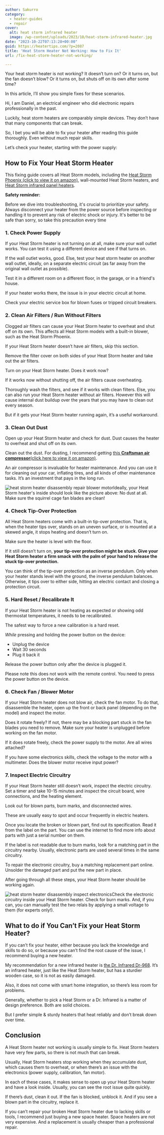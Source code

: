 ```yaml
---
author: Sakurro
category:
  - heater-guides
  - repair
cover:
  alt: heat storm infrared heater
  image: /wp-content/uploads/2023/10/heat-storm-infrared-heater.jpg
date: "2023-10-22T07:13:28+00:00"
guid: https://heatertips.com/?p=2087
title: 'Heat Storm Heater Not Working: How to Fix It'
url: /fix-heat-storm-heater-not-working/

---
```

Your heat storm heater is not working? It doesn’t turn on? Or it turns on, but the fan doesn’t blow? Or it turns on, but shuts off on its own after some time?

In this article, I’ll show you simple fixes for these scenarios.

Hi, I am Daniel, an electrical engineer who did electronic repairs professionally in the past.

Luckily, heat storm heaters are comparably simple devices. They don’t have that many components that can break.

So, I bet you will be able to fix your heater after reading this guide thoroughly. Even without much repair skills.

Let’s check your heater, starting with the power supply:

## How to Fix Your Heat Storm Heater

This fixing guide covers all Heat Storm models, including the [Heat Storm Phoenix (click to view it on amazon)](https://www.amazon.com/Heat-Storm-HS-1500-PHX-Attachable-Efficient-750-1500/dp/B07GZ39SL7?_encoding=UTF8&pd_rd_w=Mlg0c&content-id=amzn1.sym.952cfb50-b01e-485f-be6e-00434541418b%3Aamzn1.symc.e5c80209-769f-4ade-a325-2eaec14b8e0e&pf_rd_p=952cfb50-b01e-485f-be6e-00434541418b&pf_rd_r=Q1DGPAKAMQMS5YSHDHJ6&pd_rd_wg=HDUVb&pd_rd_r=7c571874-eca7-4969-9579-0c0ca1187756&th=1&linkCode=ll1&tag=heatertips-20&linkId=7d1b0306866e5c8438efd92aa6fd7ace&language=en_US&ref_=as_li_ss_tl), wall-mounted Heat Storm heaters, and [Heat Storm infrared panel heaters](https://www.amazon.com/Heat-Storm-HS-1500-TT-Infrared-Tradesman/dp/B07JQPCFJ3?crid=Z9LK8UWTKYLW&keywords=heat%2Bstorm%2Binfrared&qid=1697875010&sprefix=heat%2Bstorm%2Binfrare%2Caps%2C177&sr=8-6&th=1&linkCode=ll1&tag=heatertips-20&linkId=264a7cdfe0196879eb4a5e68918ed6d6&language=en_US&ref_=as_li_ss_tl).

**Safety reminder:**

Before we dive into troubleshooting, it's crucial to prioritize your safety. Always disconnect your heater from the power source before inspecting or handling it to prevent any risk of electric shock or injury. It's better to be safe than sorry, so take this precaution every time

### 1\. Check Power Supply

If your Heat Storm heater is not turning on at all, make sure your wall outlet works. You can test it using a different device and see if that turns on.

If the wall outlet works, good. Else, test your heat storm heater on another wall outlet, ideally, on a separate electric circuit (as far away from the original wall outlet as possible).

Test it in a different room on a different floor, in the garage, or in a friend's house.

If your heater works there, the issue is in your electric circuit at home.

Check your electric service box for blown fuses or tripped circuit breakers.

### 2\. Clean Air Filters / Run Without Filters

Clogged air filters can cause your Heat Storm heater to overheat and shut off on its own. This affects all Heat Storm models with a built-in blower, such as the Heat Storm Phoenix.

If your Heat Storm heater doesn’t have air filters, skip this section.

Remove the filter cover on both sides of your Heat Storm heater and take out the air filters.

Turn on your Heat Storm heater. Does it work now?

If it works now without shutting off, the air filters cause overheating.

Thoroughly wash the filters, and see if it works with clean filters. Else, you can also run your Heat Storm heater without air filters. However this will cause internal dust buildup over the years that you may have to clean out every season.

But if it gets your Heat Storm heater running again, it’s a useful workaround.

### 3\. Clean Out Dust

Open up your Heat Storm heater and check for dust. Dust causes the heater to overheat and shut off on its own.

Clean out the dust. For dusting, I recommend getting [this **Craftsman air compressor**(click here to view it on amazon)](https://www.amazon.com/CRAFTSMAN-CMEC6150K-Gallon-Air-Compressor/dp/B07KHHDJGD?crid=29GPYLN1G5TWQ&keywords=air%2Bcompressor&qid=1697800932&sprefix=aircompressor%2Caps%2C214&sr=8-5&th=1&linkCode=ll1&tag=heatertips-20&linkId=da47b2fbb9c72fe86738fb96a9fa356c&language=en_US&ref_=as_li_ss_tl).

An air compressor is invaluable for heater maintenance. And you can use it for cleaning out your car, inflating tires, and all kinds of other maintenance tasks. It’s an investment that pays in the long run.

![heat storm heater disassembly repair blower motor](/wp-content/uploads/2023/10/heat-storm-heater-disassembly-repair-blower-motor.jpg)Ideally, your Heat Storm heater's inside should look like the picture above: No dust at all. Make sure the squirrel cage fan blades are clean!

### 4\. Check Tip-Over Protection

All Heat Storm heaters come with a built-in tip-over protection. That is, when the heater tips over, stands on an uneven surface, or is mounted at a skewed angle, it stops heating and doesn’t turn on.

Make sure the heater is level with the floor.

If it still doesn’t turn on, **your tip-over protection might be stuck. Give your Heat Storm heater a firm smack with the palm of your hand to release the stuck tip-over protection.**

You can think of the tip-over protection as an inverse pendulum. Only when your heater stands level with the ground, the inverse pendulum balances. Otherwise, it tips over to either side, hitting an electric contact and closing a protection circuit.

### 5\. Hard Reset / Recalibrate It

If your Heat Storm heater is not heating as expected or showing odd thermostat temperatures, it needs to be recalibrated.

The safest way to force a new calibration is a hard reset.

_While_ pressing and holding the power button on the device:

- Unplug the device
- Wait 30 seconds
- Plug it back it

Release the power button only after the device is plugged it.

Please note this does not work with the remote control. You need to press the power button on the device.

### 6\. Check Fan / Blower Motor

If your Heat Storm heater does not blow air, check the fan motor. To do that, disassemble the heater, open up the front or back panel (depending on the model) and inspect the motor.

Does it rotate freely? If not, there may be a blocking part stuck in the fan blades you need to remove. Make sure your heater is unplugged before working on the fan motor.

If it does rotate freely, check the power supply to the motor. Are all wires attached?

If you have some electronics skills, check the voltage to the motor with a multimeter. Does the blower motor receive input power?

### 7\. Inspect Electric Circuitry

If your Heat Storm heater still doesn’t work, inspect the electric circuitry. Set a timer and take 10-15 minutes and inspect the circuit board, wire connections, and the heating element.

Look out for blown parts, burn marks, and disconnected wires.

These are usually easy to spot and occur frequently in electric heaters.

Once you locate the broken or blown part, find out its specification. Read it from the label on the part. You can use the internet to find more info about parts with just a serial number on them.

If the label is not readable due to burn marks, look for a matching part in the circuitry nearby. Usually, electronic parts are used several times in the same circuitry.

To repair the electronic circuitry, buy a matching replacement part online. Unsolder the damaged part and put the new part in place.

After going through all these steps, your Heat Storm heater should be working again.

![heat storm heater disassembly inspect electronics](/wp-content/uploads/2023/10/heat-storm-heater-disassembly-inspect-electronics.jpg)Check the electronic circuitry inside your Heat Storm heater. Check for burn marks. And, if you can, you can manually test the two relais by applying a small voltage to them (for experts only!).

## What to do if You Can’t Fix your Heat Storm Heater?

If you can’t fix your heater, either because you lack the knowledge and skills to do so, or because you can’t find the root cause of the issue, I recommend buying a new heater.

My recommendation for a new infrared heater is [the Dr. Infrared Dr-968](/recommended-products/best-infrared-heater/). It’s an infrared heater, just like the Heat Storm heater, but has a sturdier wooden case, so it is not as easily damaged.

Also, it does not come with smart home integration, so there’s less room for problems.

Generally, whether to pick a Heat Storm or a Dr. Infrared is a matter of design preference. Both are solid choices.

But I prefer simple & sturdy heaters that heat reliably and don’t break down over time.

## Conclusion

A Heat Storm heater not working is usually simple to fix. Heat Storm heaters have very few parts, so there is not much that can break.

Usually, Heat Storm heaters stop working when they accumulate dust, which causes them to overheat, or when there’s an issue with the electronics (power supply, calibration, fan motor).

In each of these cases, it makes sense to open up your Heat Storm heater and have a look inside. Usually, you can see the root issue quite quickly.

If there’s dust, clean it out. If the fan is blocked, unblock it. And if you see a blown part in the circuitry, replace it.

If you can’t repair your broken Heat Storm heater due to lacking skills or tools, I recommend just buying a new space heater. Space heaters are not very expensive. And a replacement is usually cheaper than a professional repair.
